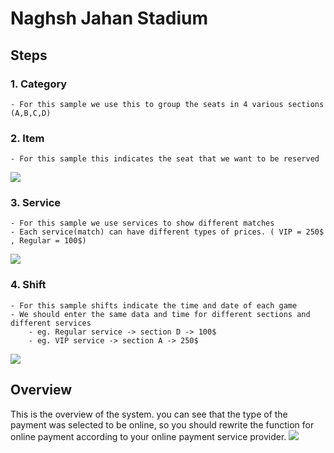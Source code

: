 # Naghsh Jahan Stadium 

## Steps

### 1. Category
    - For this sample we use this to group the seats in 4 various sections (A,B,C,D)
    
### 2. Item
    - For this sample this indicates the seat that we want to be reserved
    
![](https://github.com/mohPYdev/RESGEN/blob/main/statics/add-item-naghsh.gif)


### 3. Service
    - For this sample we use services to show different matches
    - Each service(match) can have different types of prices. ( VIP = 250$ , Regular = 100$)
    
![](https://github.com/mohPYdev/RESGEN/blob/main/statics/add-service-naghsh.gif)


### 4. Shift
    - For this sample shifts indicate the time and date of each game
    - We should enter the same data and time for different sections and different services
        - eg. Regular service -> section D -> 100$
        - eg. VIP service -> section A -> 250$
        
![](https://github.com/mohPYdev/RESGEN/blob/main/statics/add-shift-naghsh.gif)



## Overview

This is the overview of the system. you can see that the type of the payment was selected to be online, so you should rewrite the function for online payment according to your online payment service provider.
![](https://github.com/mohPYdev/RESGEN/blob/main/statics/overview-naghsh.gif)



